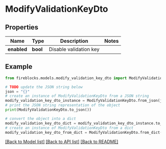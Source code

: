 # ModifyValidationKeyDto


## Properties

Name | Type | Description | Notes
------------ | ------------- | ------------- | -------------
**enabled** | **bool** | Disable validation key | 

## Example

```python
from fireblocks.models.modify_validation_key_dto import ModifyValidationKeyDto

# TODO update the JSON string below
json = "{}"
# create an instance of ModifyValidationKeyDto from a JSON string
modify_validation_key_dto_instance = ModifyValidationKeyDto.from_json(json)
# print the JSON string representation of the object
print(ModifyValidationKeyDto.to_json())

# convert the object into a dict
modify_validation_key_dto_dict = modify_validation_key_dto_instance.to_dict()
# create an instance of ModifyValidationKeyDto from a dict
modify_validation_key_dto_from_dict = ModifyValidationKeyDto.from_dict(modify_validation_key_dto_dict)
```
[[Back to Model list]](../README.md#documentation-for-models) [[Back to API list]](../README.md#documentation-for-api-endpoints) [[Back to README]](../README.md)


